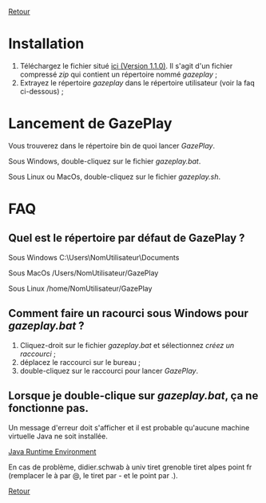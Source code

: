 [Retour](../README.md)

# Installation

1) Téléchargez le fichier situé [ici (Version 1.1.0)](https://github.com/schwabdidier/GazePlay/releases/download/GazePlay-SNAPSHOT-1.0.6/gazeplay-1.0.6.jar). Il s'agit d'un fichier compressé *zip* qui contient un répertoire nommé *gazeplay* ;
2) Extrayez le répertoire *gazeplay* dans le répertoire utilisateur (voir la faq ci-dessous) ; 

# Lancement de GazePlay

Vous trouverez dans le répertoire bin de quoi lancer *GazePlay*.

Sous Windows, double-cliquez sur le fichier *gazeplay.bat*.

Sous Linux ou MacOs, double-cliquez sur le fichier *gazeplay.sh*.

# FAQ

## Quel est le répertoire par défaut de GazePlay ?

Sous Windows C:\Users\NomUtilisateur\Documents

Sous MacOs /Users/NomUtilisateur/GazePlay

Sous Linux /home/NomUtilisateur/GazePlay

## Comment faire un racourci sous Windows pour *gazeplay.bat* ?

1) Cliquez-droit sur le fichier $gazeplay.bat$ et sélectionnez *créez un raccourci* ;
2) déplacez le raccourci sur le bureau ;
3) double-cliquez sur le raccourci pour lancer *GazePlay*.

## Lorsque je double-clique sur *gazeplay.bat*, ça ne fonctionne pas.

Un message d'erreur doit s'afficher et il est probable qu'aucune machine virtuelle Java ne soit installée.

[Java Runtime Environment](http://www.oracle.com/technetwork/java/javase/downloads/jre8-downloads-2133155.html)

En cas de problème, didier.schwab à univ tiret grenoble tiret alpes point fr (remplacer le à par @, le tiret par - et le point par .).

<!--## Installation d'un eye-tracker Tobii EyeX ou 4C

Notez-bien que ces deux modèles sont uniquement compatibles Windows (version 7, 8 et 10). GazePlay ne permet pas de les utiliser avec un autre système d'exploitation ou sur des ordinateurs dont les caractéristiques matérielles ne permettent pas d'utiliser ces modèles.

Téléchargez la dernière version du fichier en cliquant sur le lien suivant [GazePlay-tobii-setup](https://github.com/schwabdidier/GazePlay/releases/download/gazeplay-tobii-setup-1.1.0.jar/gazeplay-tobii-setup-1.1.0.jar) et double-cliquez dessus. L'installation ne devrait pas prendre plus d'une dizaine de secondes.

Pour information, l'installation consiste à copier dans le répertoire par défaut de *GazePlay* un répertoire *DLL* dans lequel se trouvent deux fichiers nommés *tobii_stream_engine.dll* et *GazePlayTobiiLibrary2.dll*.
-->
[Retour](../README.md)
